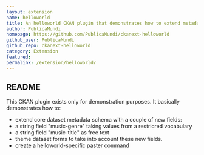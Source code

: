 ```yaml
---
layout: extension
name: helloworld
title: An helloworld CKAN plugin that demonstrates how to extend metadata schema with a couple of new fields
author: PublicaMundi
homepage: https://github.com/PublicaMundi/ckanext-helloworld
github_user: PublicaMundi
github_repo: ckanext-helloworld
category: Extension
featured: 
permalink: /extension/helloworld/
---
```



README
------

This CKAN plugin exists only for demonstration purposes. It basically demonstrates how to:

-   extend core dataset metadata schema with a couple of new fields:
-   a string field "music-genre" taking values from a restricred vocabulary
-   a string field "music-title" as free text
-   theme dataset forms to take into account these new fields.
-   create a helloworld-specific paster command


